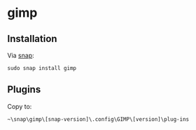 # gimp

## Installation

Via [snap](https://snapcraft.io/gimp):

```
sudo snap install gimp
```

## Plugins

Copy to:

```
~\snap\gimp\[snap-version]\.config\GIMP\[version]\plug-ins
```
